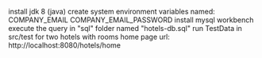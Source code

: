 install jdk 8 (java)
create system environment variables named:
    COMPANY_EMAIL
    COMPANY_EMAIL_PASSWORD
install mysql workbench
execute the query in "sql" folder named "hotels-db.sql"
run TestData in src/test for two hotels with rooms
home page url: http://localhost:8080/hotels/home

